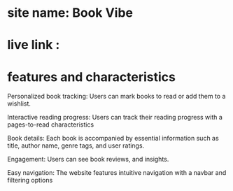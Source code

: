 # site name: Book Vibe

# live link :

# features and characteristics

Personalized book tracking: Users can mark books to read or add them to a wishlist.

Interactive reading progress: Users can track their reading progress with a pages-to-read characteristics

Book details: Each book is accompanied by essential information such as title, author name, genre tags, and user ratings.

Engagement: Users can see book reviews, and insights.

Easy navigation: The website features intuitive navigation with a navbar and filtering options

